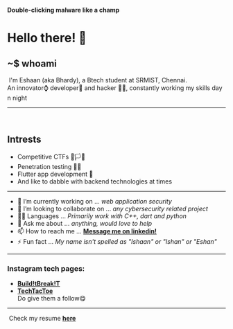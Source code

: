**Double-clicking malware like a champ**
# Hello there! 👋 
## ~$ whoami
​
I'm Eshaan (aka Bhardy), a Btech student at SRMIST, Chennai.\
An innovator⌚ developer📱 and hacker 👨‍💻, constantly working my skills day n night
​
* * *
​
## Intrests
 * Competitive CTFs 🚩🏳🎌
 * Penetration testing 🐱‍💻
 * Flutter app development 📲
 * And like to dabble with backend technologies at times
 ***
- 🔭 I’m currently working on ... *web application security*
- 👯 I’m looking to collaborate on ... *any cybersecurity related project*
- 👨‍💻 Languages ... *Primarily work with C++, dart and python*
- 💬 Ask me about ... *anything, would love to help*
- 📫 How to reach me ... **[Message me on linkedin!](https://www.linkedin.com/in/bhardwajeshaan/)**
- ⚡ Fun fact ... *My name isn't spelled as "Ishaan" or "Ishan" or "Eshan"* 
 ***
### Instagram tech pages:
- **[Build!tBreak!T](https://www.instagram.com/build.itbreak.it/)**
- **[TechTacToe](https://www.instagram.com/tech.tactoe/)**\
Do give them a follow😋
*** 
​
Check my resume **[here](https://drive.google.com/file/d/1t7W7usZHFM8lzunR6vu_69AnfdGt4htz/view?usp=sharing)**
​



